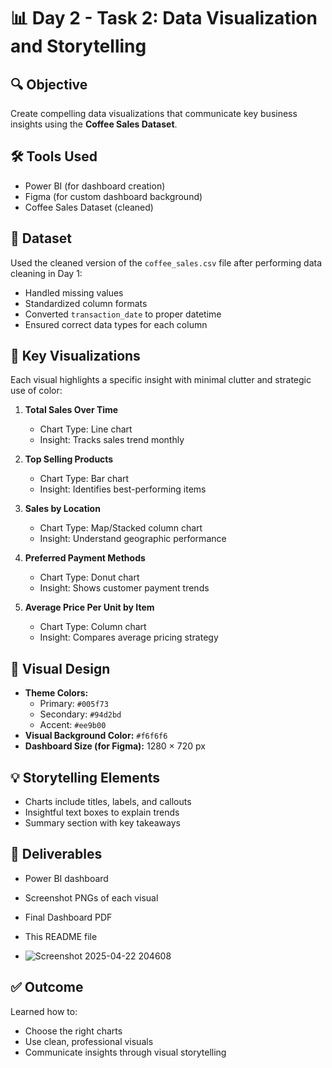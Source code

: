 # 📊 Day 2 - Task 2: Data Visualization and Storytelling

## 🔍 Objective
Create compelling data visualizations that communicate key business insights using the **Coffee Sales Dataset**.

## 🛠 Tools Used
- Power BI (for dashboard creation)
- Figma (for custom dashboard background)
- Coffee Sales Dataset (cleaned)

## 📁 Dataset
Used the cleaned version of the `coffee_sales.csv` file after performing data cleaning in Day 1:
- Handled missing values
- Standardized column formats
- Converted `transaction_date` to proper datetime
- Ensured correct data types for each column

## 🎯 Key Visualizations
Each visual highlights a specific insight with minimal clutter and strategic use of color:

1. **Total Sales Over Time**  
   - Chart Type: Line chart  
   - Insight: Tracks sales trend monthly

2. **Top Selling Products**  
   - Chart Type: Bar chart  
   - Insight: Identifies best-performing items

3. **Sales by Location**  
   - Chart Type: Map/Stacked column chart  
   - Insight: Understand geographic performance

4. **Preferred Payment Methods**  
   - Chart Type: Donut chart  
   - Insight: Shows customer payment trends

5. **Average Price Per Unit by Item**  
   - Chart Type: Column chart  
   - Insight: Compares average pricing strategy

## 🎨 Visual Design
- **Theme Colors:**
  - Primary: `#005f73`
  - Secondary: `#94d2bd`
  - Accent: `#ee9b00`
- **Visual Background Color:** `#f6f6f6`
- **Dashboard Size (for Figma):** 1280 × 720 px

## 💡 Storytelling Elements
- Charts include titles, labels, and callouts
- Insightful text boxes to explain trends
- Summary section with key takeaways

## 📸 Deliverables
- Power BI dashboard
- Screenshot PNGs of each visual
- Final Dashboard PDF
- This README file

- ![Screenshot 2025-04-22 204608](https://github.com/user-attachments/assets/b1bbf9a0-329b-46c4-8949-bef2fd7cb3fd)


## ✅ Outcome
Learned how to:
- Choose the right charts
- Use clean, professional visuals
- Communicate insights through visual storytelling

